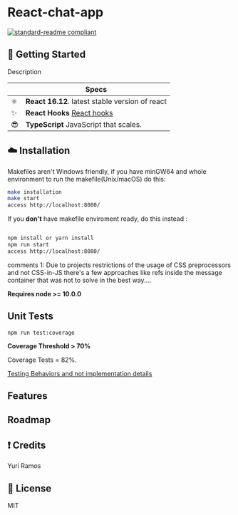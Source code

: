 # React-chat-app

[![standard-readme compliant](https://img.shields.io/badge/readme%20style-standard-brightgreen.svg?style=flat-square)](https://github.com/RichardLitt/standard-readme)

## :octopus: Getting Started

Description

|     | Specs                                                                    |
| --- | ------------------------------------------------------------------------ |
| ⚛️  | **React 16.12**. latest stable version of react                          |
| ✨  | **React Hooks** [React hooks](https://reactjs.org/docs/hooks-intro.html) |
| 😎  | **TypeScript** JavaScript that scales.                                   |

## :cloud: Installation

Makefiles aren't Windows friendly, if you have minGW64 and whole environment to run the makefile(Unix/macOS) do this:

```sh
make installation
make start
access http://localhost:8080/
```

If you **don't** have makefile enviroment ready, do this instead :

```sh

npm install or yarn install
npm run start
access http://localhost:8080/
```

comments 1: Due to projects restrictions of the usage of CSS preprocessors and not CSS-in-JS there's a few approaches like refs inside the message container that was not to solve in the best way....

**Requires node >= 10.0.0**

## Unit Tests

`npm run test:coverage`

**Coverage Threshold > 70%**

Coverage Tests = 82%.

[Testing Behaviors and not implementation details](https://kentcdodds.com/blog/testing-implementation-details)

## Features

## Roadmap

## :exclamation: Credits

Yuri Ramos

## :scroll: License

MIT

